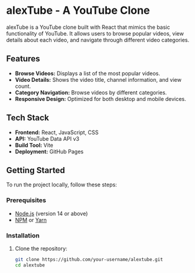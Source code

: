 # alexTube - A YouTube Clone

alexTube is a YouTube clone built with React that mimics the basic functionality of YouTube. It allows users to browse popular videos, view details about each video, and navigate through different video categories.

## Features

- **Browse Videos:** Displays a list of the most popular videos.
- **Video Details:** Shows the video title, channel information, and view count.
- **Category Navigation:** Browse videos by different categories.
- **Responsive Design:** Optimized for both desktop and mobile devices.

## Tech Stack

- **Frontend:** React, JavaScript, CSS
- **API:** YouTube Data API v3
- **Build Tool:** Vite
- **Deployment:** GitHub Pages

## Getting Started

To run the project locally, follow these steps:

### Prerequisites

- [Node.js](https://nodejs.org/) (version 14 or above)
- [NPM](https://www.npmjs.com/) or [Yarn](https://yarnpkg.com/)

### Installation

1. Clone the repository:
   ```bash
   git clone https://github.com/your-username/alextube.git
   cd alextube
